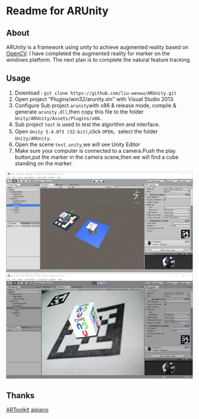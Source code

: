 ﻿# Readme for ARUnity

## About
ARUnity is a framework using unity to achieve augmented reality based on [OpenCV][1].
I have completed the augmented reality for marker on the windows platform.
The next plan is to complete the natural feature tracking.

## Usage

 1. Download : `git clone https://github.com/liu-wenwu/ARUnity.git`
 2. Open project "Plugins/win32/arunity.sln" with Visual Studio 2013.
 3. Configure Sub project `arunity`with x86 & release mode, compile & generate `arunity.dll`,then copy this file to the folder `Unity/ARUnity/Assets/Plugins/x86`.
 4. Sub project `test` is used to test the algorithm and interface.
 5. Open `Unity 5.4.0f3 (32-bit)`,click `OPEN`，select the folder `Unity/ARUnity`.
 6. Open the scene `test.unity`,we will see Unity Editor 
 7. Make sure your computer is connected to a camera.Push the play button,put the marker in the camera scene,then we will find a cube standing on the marker.
 
![image](https://github.com/liu-wenwu/ARUnity/raw/master/Doc/editor_demo.png)
 ![image](https://github.com/liu-wenwu/ARUnity/raw/master/Doc/running_demo.png)

## Thanks
[ARToolkit][2]
[aipiano][3]


  [1]: https://github.com/opencv/opencv
  [2]: https://github.com/liu-wenwu/artoolkit5 "ARToolkit"
  [3]: http://aipiano.farbox.com/ "aipiano"